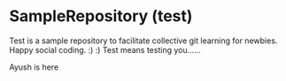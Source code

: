 # SampleRepository (test)

Test is a sample repository to facilitate collective git learning for newbies. Happy social coding. :) :) 
Test means testing you......

Ayush is here






